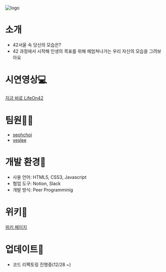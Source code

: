![logo](https://user-images.githubusercontent.com/60740882/103281899-7bffd880-4a17-11eb-9183-6746d6a02422.png)

# 소개
- 42서울 속 당신의 모습은?
- 42 과정에서 시작해 인생의 목표를 위해 헤엄쳐나가는 우리 자신의 모습을 그려보아요

# 시연영상💻
<a href="https://seohee-choi.github.io/LifeOn42/">지금 바로 LifeOn42</a>

# 팀원👩‍💻
- <a href="https://github.com/seohee-choi">seohchoi</a>
- <a href="https://github.com/yeslee-v">yeslee</a>

# 개발 환경🔨
- 사용 언어: HTML5, CSS3, Javascript
- 협업 도구: Notion, Slack
- 개발 방식: Peer Programminig

# 위키📄
<a href="https://github.com/seohee-choi/LifeOn42/wiki">위키 페이지</a>

# 업데이트🎯
- 코드 리팩토링 진행중(12/28 ~)